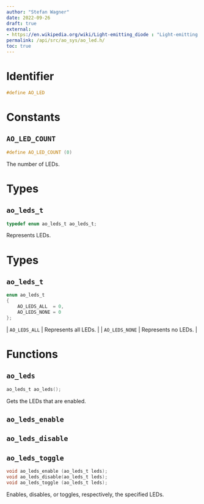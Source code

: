 ```yaml
---
author: "Stefan Wagner"
date: 2022-09-26
draft: true
external:
- https://en.wikipedia.org/wiki/Light-emitting_diode : "Light-emitting diode"
permalink: /api/src/ao_sys/ao_led.h/
toc: true
---
```


# Identifier

```c
#define AO_LED
```

# Constants

## `AO_LED_COUNT`

```c
#define AO_LED_COUNT (0)
```

The number of LEDs.

# Types

## `ao_leds_t`

```c
typedef enum ao_leds_t ao_leds_t;
```

Represents LEDs.

# Types

## `ao_leds_t`

```c
enum ao_leds_t
{
    AO_LEDS_ALL  = 0,
    AO_LEDS_NONE = 0
};
```

| `AO_LEDS_ALL` | Represents all LEDs. |
| `AO_LEDS_NONE` | Represents no LEDs. |

# Functions

## `ao_leds`

```c
ao_leds_t ao_leds();
```

Gets the LEDs that are enabled.

## `ao_leds_enable`
## `ao_leds_disable`
## `ao_leds_toggle`

```c
void ao_leds_enable (ao_leds_t leds);
void ao_leds_disable(ao_leds_t leds);
void ao_leds_toggle (ao_leds_t leds);
```

Enables, disables, or toggles, respectively, the specified LEDs.
